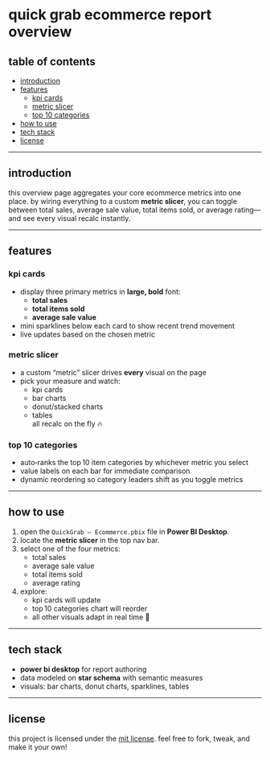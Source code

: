 # quick grab ecommerce report overview



## table of contents
- [introduction](#introduction)  
- [features](#features)  
  - [kpi cards](#kpi-cards)  
  - [metric slicer](#metric-slicer)  
  - [top 10 categories](#top-10-categories)  
- [how to use](#how-to-use)  
- [tech stack](#tech-stack)  
- [license](#license)  

---

## introduction  
this overview page aggregates your core ecommerce metrics into one place. by wiring everything to a custom **metric slicer**, you can toggle between total sales, average sale value, total items sold, or average rating—and see every visual recalc instantly.

---

## features

### kpi cards  
- display three primary metrics in **large, bold** font:  
  - **total sales**  
  - **total items sold**  
  - **average sale value**  
- mini sparklines below each card to show recent trend movement  
- live updates based on the chosen metric  

### metric slicer  
- a custom “metric” slicer drives **every** visual on the page  
- pick your measure and watch:  
  - kpi cards  
  - bar charts  
  - donut/stacked charts  
  - tables  
  all recalc on the fly 🔥

### top 10 categories  
- auto‑ranks the top 10 item categories by whichever metric you select  
- value labels on each bar for immediate comparison  
- dynamic reordering so category leaders shift as you toggle metrics  

---

## how to use  
1. open the `QuickGrab – Ecommerce.pbix` file in **Power BI Desktop**.  
2. locate the **metric slicer** in the top nav bar.  
3. select one of the four metrics:  
   - total sales  
   - average sale value  
   - total items sold  
   - average rating  
4. explore:  
   - kpi cards will update  
   - top 10 categories chart will reorder  
   - all other visuals adapt in real time 🚀  

---

## tech stack  
- **power bi desktop** for report authoring  
- data modeled on **star schema** with semantic measures  
- visuals: bar charts, donut charts, sparklines, tables  

---

## license  
this project is licensed under the [mit license](LICENSE). feel free to fork, tweak, and make it your own!  
